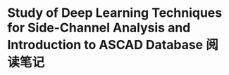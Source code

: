 # Study of Deep Learning Techniques for Side-Channel Analysis and Introduction to ASCAD Database 阅读笔记
